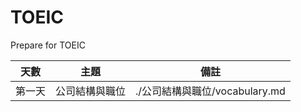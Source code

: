 # TOEIC
Prepare for TOEIC

| 天數 | 主題 | 備註 |
| -------- | -------- | -------- |
| 第一天     | 公司結構與職位     | ./公司結構與職位/vocabulary.md    |